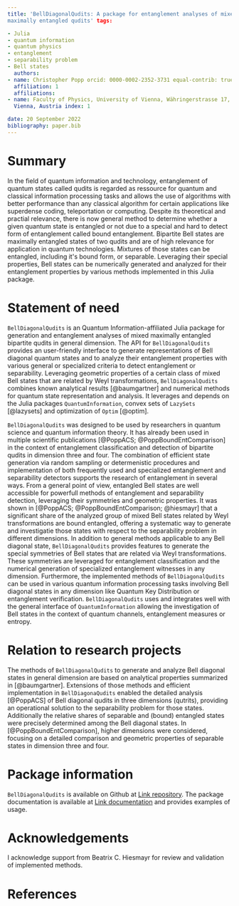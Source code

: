 ```yaml
--- 
title: 'BellDiagonalQudits: A package for entanglement analyses of mixed
maximally entangled qudits' tags:

- Julia
- quantum information
- quantum physics
- entanglement
- separability problem
- Bell states
  authors:
- name: Christopher Popp orcid: 0000-0002-2352-3731 equal-contrib: true
  affiliation: 1
  affiliations:
- name: Faculty of Physics, University of Vienna, Währingerstrasse 17, 1090,
  Vienna, Austria index: 1

date: 20 September 2022 
bibliography: paper.bib 
---
```


# Summary

In the field of quantum information and technology, entanglement of quantum
states called qudits is regarded as ressource for quantum and classical
information processing tasks and allows the use of algorithms with better
performance than any classical algorithm for certain applications like
superdense coding, teleportation or computing. Despite its theoretical and
practial relevance, there is now general method to determine whether a given
quantum state is entangled or not due to a special and hard to detect form of
entanglement called bound entanglement. Bipartite Bell states are maximally
entangled states of two qudits and are of high relevance for application in
quantum technologies. Mixtures of those states can be entangled, including it's
bound form, or separable. Leveraging their special properties, Bell states can
be numerically generated and analyzed for their entanglement properties by
various methods implemented in this Julia package.

# Statement of need

`BellDiagonalQudits` is an Quantum Information-affiliated Julia package for generation and
entanglement analyses of mixed maximally entangled bipartite qudits in general
dimension. The API for `BellDiagonalQudits` provides an user-friendly interface
to generate representations of Bell diagonal quantum states and to analyze their
entanglement properties with various general or specialized criteria to detect
entanglement or separability. Leveraging geometric properties of a certain class
of mixed Bell states that are related by Weyl transformations,
`BellDiagonalQudits` combines known analytical results [@baumgartner] and
numerical methods for quantum state representation and analysis. It leverages
and depends on the Julia packages `QuantumInformation`, convex sets of
`LazySets` [@lazysets] and optimization of `Optim` [@optim].

`BellDiagonalQudits` was designed to be used by researchers in quantum science
and quantum information theory. It has already been used in multiple scientific
publications [@PoppACS; @PoppBoundEntComparison] in the context of entanglement
classification and detection of bipartite qudits in dimension three and
four. The combination of efficient state generation via random sampling or
determenistic procedures and implementation of both frequently used and
specialized entanglement and separability detectors supports the research of
entanglement in several ways. From a general point of view, entangled Bell
states are well accessible for powerfull methods of entanglement and
separability detection, leveraging their symmetries and geometric properties. It
was shown in [@PoppACS; @PoppBoundEntComparison; @hiesmayr] that a significant
share of the analyzed group of mixed Bell states related by Weyl transformations
are bound entangled, offering a systematic way to generate and investigatie
those states with respect to the separability problem in different
dimensions. In addition to general methods applicable to any Bell diagonal state,
`BellDiagonalQudits` provides features to generate the special symmetries of Bell
states that are related via Weyl transformations. These symmetries are leveraged
for entanglement classification and the numerical generation of specialized
entanglement witnesses in any dimension. Furthermore, the implemented methods
of `BellDiagonalQudits` can be used in various quantum information processing
tasks involving Bell diagonal states in any dimension like Quantum Key Distribution
or entanglement verification. `BellDiagonalQudits` uses and integrates well with
the general interface of `QuantumInformation` allowing the investigation of Bell
states in the context of quantum channels, entanglement measures or entropy.

# Relation to research projects

The methods of `BellDiagonalQudits` to generate and analyze Bell diagonal states
in general dimension are based on analytical properties summarized in
[@baumgartner]. Extensions of those methods and efficient implementation in
`BellDiagonaQudits` enabled the detailed analysis [@PoppACS] of Bell diagonal
qudits in three dimensions (qutrits), providing an operational solution to the
separability problem for those states. Additionally the relative shares of
separable and (bound) entangled states were precisely determined among the Bell
diagonal states. In [@PoppBoundEntComparison], higher dimensions were
considered, focusing on a detailed comparison and geometric properties of
separable states in dimension three and four.

# Package information

`BellDiagonalQudits` is available on Github at [Link
repository](https://github.com/kungfugo/BellDiagonalQudits.jl). The package
documentation is available at [Link
documentation](https://kungfugo.github.io/BellDiagonalQudits.jl/dev/) and
provides examples of usage.

# Acknowledgements

I acknowledge support from Beatrix C. Hiesmayr for review and validation of
implemented methods.

# References
